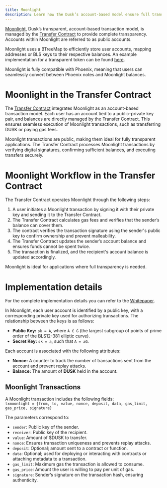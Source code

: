 ```yaml
---
title: Moonlight
description: Learn how the Dusk’s account-based model ensure full transparency.
---
```


<a href="https://github.com/dusk-network/rusk/blob/a46f5ab5e6e66054decd95003e7ccdfa7ca1dfc0/core/src/transfer.rs#L532" target="_blank">Moonlight</a>, Dusk’s transparent, account-based transaction model, is managed by the [Transfer Contract](/learn/deep-dive/transaction_models/transactions) to provide complete transparency. Accounts within Moonlight are referred to as public accounts.


Moonlight uses a BTreeMap to efficiently store user accounts, mapping addresses or BLS keys to their respective balances. An example implementation for a transparent token can be found <a href="https://github.com/dusk-network/transparent-token" target="_blank">here</a>.

Moonlight is fully compatible with Phoenix, meaning that users can seamlessly convert between Phoenix notes and Moonlight balances.


# Moonlight in the Transfer Contract


The [Transfer Contract](/learn/deep-dive/transaction_models/transactions) integrates Moonlight as an account-based transaction model. Each user has an account tied to a public-private key pair, and balances are directly managed by the Transfer Contract. This ensures seamless execution of Moonlight transactions, such as transferring DUSK or paying gas fees.

Moonlight transactions are public, making them ideal for fully transparent applications. The Transfer Contract processes Moonlight transactions by verifying digital signatures, confirming sufficient balances, and executing transfers securely.


# Moonlight Workflow in the Transfer Contract

The Transfer Contract operates Moonlight through the following steps:

1) A user initiates a Moonlight transaction by signing it with their private key and sending it to the Transfer Contract.
2) The Transfer Contract calculates gas fees and verifies that the sender’s balance can cover them.
3) The contract verifies the transaction signature using the sender's public key to confirm ownership and prevent malleability.
4) The Transfer Contract updates the sender’s account balance and ensures funds cannot be spent twice.
5) The transaction is finalized, and the recipient's account balance is updated accordingly.

Moonlight is ideal for applications where full transparency is needed.


# Implementation details

For the complete implementation details you can refer to the [Whitepaper](https://dusk-cms.ams3.digitaloceanspaces.com/Dusk_Whitepaper_2024_4db72f92a1.pdf).

In Moonlight, each user account is identified by a public key, with a corresponding private key used for authorizing transactions. The relationship between the keys is as follows:

- **Public Key:** `pk = A`, where `A ∈ G` (the largest subgroup of points of prime order of the BLS12-381 elliptic curve).  
- **Secret Key:** `sk = a`, such that `A = aG`.

Each account is associated with the following attributes:
- **Nonce:** A counter to track the number of transactions sent from the account and prevent replay attacks.  
- **Balance:** The amount of **DUSK** held in the account.


## Moonlight Transactions

A Moonlight transaction includes the following fields:  
`txmoonlight = {from, to, value, nonce, deposit, data, gas_limit, gas_price, signature}`  

The parameters correspond to:  
- `sender`: Public key of the sender.  
- `receiver`: Public key of the recipient.  
- `value`: Amount of $DUSK to transfer.  
- `nonce`: Ensures transaction uniqueness and prevents replay attacks.  
- `deposit`: Optional; amount sent to a contract or function.  
- `data`: Optional; used for deploying or interacting with contracts or attaching metadata to a transaction.  
- `gas_limit`: Maximum gas the transaction is allowed to consume.  
- `gas_price`: Amount the user is willing to pay per unit of gas.  
- `signature`: Sender’s signature on the transaction hash, ensuring authenticity.  


